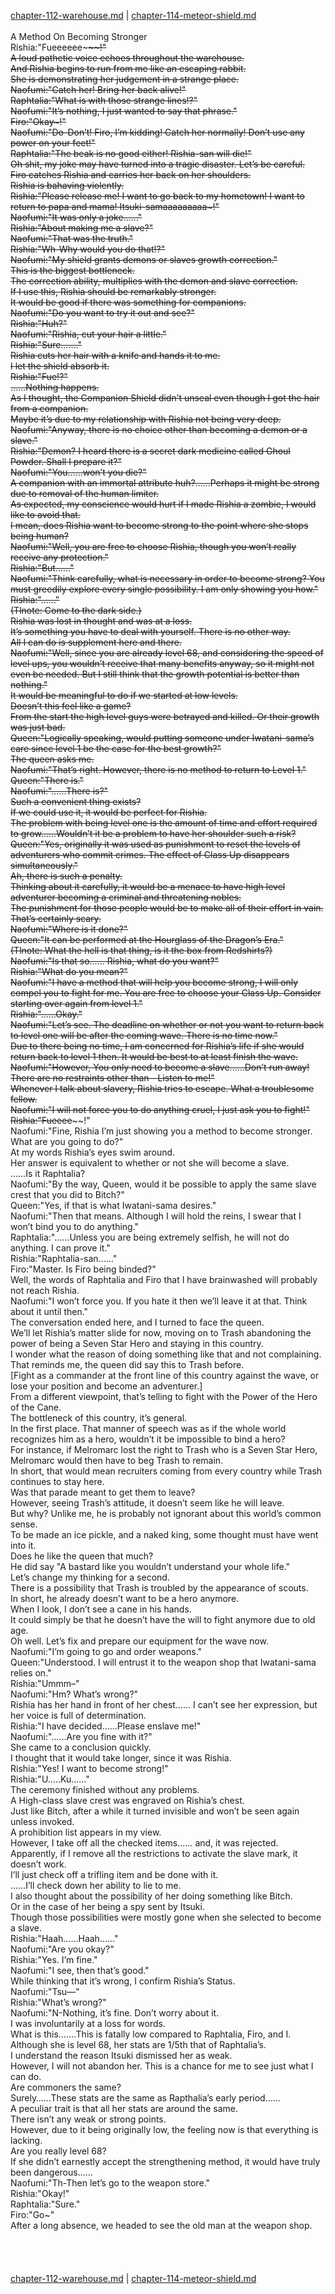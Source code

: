 [chapter-112-warehouse.md](./chapter-112-warehouse.md) | [chapter-114-meteor-shield.md](./chapter-114-meteor-shield.md) <br/>
<br/>
A Method On Becoming Stronger<br/>
Rishia:"Fueeeeee~~~~~~~!"<br/>
A loud pathetic voice echoes throughout the warehouse.<br/>
And Rishia begins to run from me like an escaping rabbit.<br/>
She is demonstrating her judgement in a strange place.<br/>
Naofumi:"Catch her! Bring her back alive!"<br/>
Raphtalia:"What is with those strange lines!?"<br/>
Naofumi:"It’s nothing, I just wanted to say that phrase."<br/>
Firo:"Okay~!"<br/>
Naofumi:"Do-Don’t! Firo, I’m kidding! Catch her normally! Don’t use any power on your feet!"<br/>
Raphtalia:"The beak is no good either! Rishia-san will die!"<br/>
Oh shit, my joke may have turned into a tragic disaster. Let’s be careful.<br/>
Firo catches Rishia and carries her back on her shoulders.<br/>
Rishia is bahaving violently.<br/>
Rishia:"Please release me! I want to go back to my hometown! I want to return to papa and mama! Itsuki-samaaaaaaaaa~!"<br/>
Naofumi:"It was only a joke……"<br/>
Rishia:"About making me a slave?"<br/>
Naofumi:"That was the truth."<br/>
Rishia:"Wh-Why would you do that!?"<br/>
Naofumi:"My shield grants demons or slaves growth correction."<br/>
This is the biggest bottleneck.<br/>
The correction ability, multiplies with the demon and slave correction.<br/>
If I use this, Rishia should be remarkably stronger.<br/>
It would be good if there was something for companions.<br/>
Naofumi:"Do you want to try it out and see?"<br/>
Rishia:"Huh?"<br/>
Naofumi:"Rishia, cut your hair a little."<br/>
Rishia:"Sure……."<br/>
Rishia cuts her hair with a knife and hands it to me.<br/>
I let the shield absorb it.<br/>
Rishia:"Fue!?"<br/>
……Nothing happens.<br/>
As I thought, the Companion Shield didn’t unseal even though I got the hair from a companion.<br/>
Maybe it’s due to my relationship with Rishia not being very deep.<br/>
Naofumi:"Anyway, there is no choice other than becoming a demon or a slave."<br/>
Rishia:"Demon? I heard there is a secret dark medicine called Ghoul Powder. Shall I prepare it?"<br/>
Naofumi:"You……won’t you die?"<br/>
A companion with an immortal attribute huh?……Perhaps it might be strong due to removal of the human limiter.<br/>
As expected, my conscience would hurt if I made Rishia a zombie, I would like to avoid that.<br/>
I mean, does Rishia want to become strong to the point where she stops being human?<br/>
Naofumi:"Well, you are free to choose Rishia, though you won’t really receive any protection."<br/>
Rishia:"But……"<br/>
Naofumi:"Think carefully, what is necessary in order to become strong? You must greedily explore every single possibility. I am only showing you how."<br/>
Rishia:"……"<br/>
(Tlnote: Come to the dark side.)<br/>
Rishia was lost in thought and was at a loss.<br/>
It’s something you have to deal with yourself. There is no other way.<br/>
All I can do is supplement here and there.<br/>
Naofumi:"Well, since you are already level 68, and considering the speed of level ups, you wouldn’t receive that many benefits anyway, so it might not even be needed. But I still think that the growth potential is better than nothing."<br/>
It would be meaningful to do if we started at low levels.<br/>
Doesn’t this feel like a game?<br/>
From the start the high level guys were betrayed and killed. Or their growth was just bad.<br/>
Queen:"Logically speaking, would putting someone under Iwatani-sama’s care since level 1 be the case for the best growth?"<br/>
The queen asks me.<br/>
Naofumi:"That’s right. However, there is no method to return to Level 1."<br/>
Queen:"There is."<br/>
Naofumi:"……There is?"<br/>
Such a convenient thing exists?<br/>
If we could use it, it would be perfect for Rishia.<br/>
The problem with being level one is the amount of time and effort required to grow……Wouldn’t it be a problem to have her shoulder such a risk?<br/>
Queen:"Yes, originally it was used as punishment to reset the levels of adventurers who commit crimes. The effect of Class Up disappears simultaneously."<br/>
Ah, there is such a penalty.<br/>
Thinking about it carefully, it would be a menace to have high level adventurer becoming a criminal and threatening nobles.<br/>
The punishment for those people would be to make all of their effort in vain.<br/>
That’s certainly scary.<br/>
Naofumi:"Where is it done?"<br/>
Queen:"It can be performed at the Hourglass of the Dragon’s Era."<br/>
(Tlnote: What the hell is that thing, is it the box from Redshirts?)<br/>
Naofumi:"Is that so…… Rishia, what do you want?"<br/>
Rishia:"What do you mean?"<br/>
Naofumi:"I have a method that will help you become strong, I will only compel you to fight for me. You are free to choose your Class Up. Consider starting over again from level 1."<br/>
Rishia:"……Okay."<br/>
Naofumi:"Let’s see. The deadline on whether or not you want to return back to level one will be after the coming wave. There is no time now."<br/>
Due to there being no time, I am concerned for Rishia’s life if she would return back to level 1 then. It would be best to at least finish the wave.<br/>
Naofumi:"However, You only need to become a slave……Don’t run away! There are no restraints other than—Listen to me!"<br/>
Whenever I talk about slavery, Rishia tries to escape. What a troublesome fellow.<br/>
Naofumi:"I will not force you to do anything cruel, I just ask you to fight!"<br/>
Rishia:"Fueeee~~~~~~!"<br/>
Naofumi:"Fine, Rishia I’m just showing you a method to become stronger. What are you going to do?"<br/>
At my words Rishia’s eyes swim around.<br/>
Her answer is equivalent to whether or not she will become a slave.<br/>
……Is it Raphtalia?<br/>
Naofumi:"By the way, Queen, would it be possible to apply the same slave crest that you did to Bitch?"<br/>
Queen:"Yes, if that is what Iwatani-sama desires."<br/>
Naofumi:"Then that means. Although I will hold the reins, I swear that I won’t bind you to do anything."<br/>
Raphtalia:"……Unless you are being extremely selfish, he will not do anything. I can prove it."<br/>
Rishia:"Raphtalia-san……"<br/>
Firo:"Master. Is Firo being binded?"<br/>
Well, the words of Raphtalia and Firo that I have brainwashed will probably not reach Rishia.<br/>
Naofumi:"I won’t force you. If you hate it then we’ll leave it at that. Think about it until then."<br/>
The conversation ended here, and I turned to face the queen.<br/>
We’ll let Rishia’s matter slide for now, moving on to Trash abandoning the power of being a Seven Star Hero and staying in this country.<br/>
I wonder what the reason of doing something like that and not complaining.<br/>
That reminds me, the queen did say this to Trash before.<br/>
[Fight as a commander at the front line of this country against the wave, or lose your position and become an adventurer.]<br/>
From a different viewpoint, that’s telling to fight with the Power of the Hero of the Cane.<br/>
The bottleneck of this country, it’s general.<br/>
In the first place. That manner of speech was as if the whole world recognizes him as a hero, wouldn’t it be impossible to bind a hero?<br/>
For instance, if Melromarc lost the right to Trash who is a Seven Star Hero, Melromarc would then have to beg Trash to remain.<br/>
In short, that would mean recruiters coming from every country while Trash continues to stay here.<br/>
Was that parade meant to get them to leave?<br/>
However, seeing Trash’s attitude, it doesn’t seem like he will leave.<br/>
But why? Unlike me, he is probably not ignorant about this world’s common sense.<br/>
To be made an ice pickle, and a naked king, some thought must have went into it.<br/>
Does he like the queen that much?<br/>
He did say "A bastard like you wouldn’t understand your whole life."<br/>
Let’s change my thinking for a second.<br/>
There is a possibility that Trash is troubled by the appearance of scouts.<br/>
In short, he already doesn’t want to be a hero anymore.<br/>
When I look, I don’t see a cane in his hands.<br/>
It could simply be that he doesn’t have the will to fight anymore due to old age.<br/>
Oh well. Let’s fix and prepare our equipment for the wave now.<br/>
Naofumi:"I’m going to go and order weapons."<br/>
Queen:"Understood. I will entrust it to the weapon shop that Iwatani-sama relies on."<br/>
Rishia:"Ummm–"<br/>
Naofumi:"Hm? What’s wrong?"<br/>
Rishia has her hand in front of her chest…… I can’t see her expression, but her voice is full of determination.<br/>
Rishia:"I have decided……Please enslave me!"<br/>
Naofumi:"……Are you fine with it?"<br/>
She came to a conclusion quickly.<br/>
I thought that it would take longer, since it was Rishia.<br/>
Rishia:"Yes! I want to become strong!"<br/>
Rishia:"U…..Ku……"<br/>
The ceremony finished without any problems.<br/>
A High-class slave crest was engraved on Rishia’s chest.<br/>
Just like Bitch, after a while it turned invisible and won’t be seen again unless invoked.<br/>
A prohibition list appears in my view.<br/>
However, I take off all the checked items…… and, it was rejected.<br/>
Apparently, if I remove all the restrictions to activate the slave mark, it doesn’t work.<br/>
I’ll just check off a trifling item and be done with it.<br/>
……I’ll check down her ability to lie to me.<br/>
I also thought about the possibility of her doing something like Bitch.<br/>
Or in the case of her being a spy sent by Itsuki.<br/>
Though those possibilities were mostly gone when she selected to become a slave.<br/>
Rishia:"Haah……Haah……"<br/>
Naofumi:"Are you okay?"<br/>
Rishia:"Yes. I’m fine."<br/>
Naofumi:"I see, then that’s good."<br/>
While thinking that it’s wrong, I confirm Rishia’s Status.<br/>
Naofumi:"Tsu—"<br/>
Rishia:"What’s wrong?"<br/>
Naofumi:"N-Nothing, it’s fine. Don’t worry about it.<br/>
I was involuntarily at a loss for words.<br/>
What is this…….This is fatally low compared to Raphtalia, Firo, and I.<br/>
Although she is level 68, her stats are 1/5th that of Raphtalia’s.<br/>
I understand the reason Itsuki dismissed her as weak.<br/>
However, I will not abandon her. This is a chance for me to see just what I can do.<br/>
Are commoners the same?<br/>
Surely……These stats are the same as Rapthalia’s early period……<br/>
A peculiar trait is that all her stats are around the same.<br/>
There isn’t any weak or strong points.<br/>
However, due to it being originally low, the feeling now is that everything is lacking.<br/>
Are you really level 68?<br/>
If she didn’t earnestly accept the strengthening method, it would have truly been dangerous……<br/>
Naofumi:"Th-Then let’s go to the weapon store."<br/>
Rishia:"Okay!"<br/>
Raphtalia:"Sure."<br/>
Firo:"Go~"<br/>
After a long absence, we headed to see the old man at the weapon shop.<br/>
<br/>
<br/>
<br/> <br/>
[chapter-112-warehouse.md](./chapter-112-warehouse.md) | [chapter-114-meteor-shield.md](./chapter-114-meteor-shield.md) <br/>
